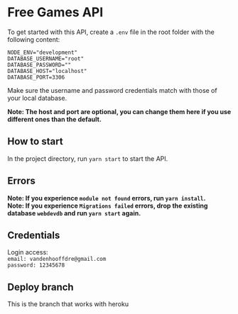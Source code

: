# Free Games API
To get started with this API, create a `.env` file in the root folder with the following content:

```
NODE_ENV="development" 
DATABASE_USERNAME="root" 
DATABASE_PASSWORD=""
DATABASE_HOST="localhost" 
DATABASE_PORT=3306
````
Make sure the username and password credentials match with those of your local database.

**Note: The host and port are optional, you can change them here if you use different ones than the default.**

## How to start 
In the project directory, run `yarn start` to start the API.

## Errors

**Note: If you experience `module not found` errors, run `yarn install`.**
<br />
**Note: If you experience `Migrations failed` errors, drop the existing database `webdevdb` and run `yarn start` again.**

## Credentials
Login access: <br />
`email: vandenhooffdre@gmail.com` <br />
`password: 12345678` <br />

## Deploy branch
This is the branch that works with heroku




